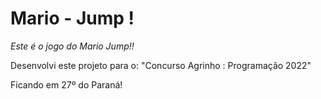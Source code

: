 # Mario - Jump !
*Este é o jogo do Mario Jump!!*

Desenvolvi este projeto para o:
"Concurso Agrinho : Programação 2022"

Ficando em 27º do Paraná!
